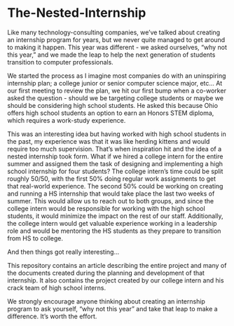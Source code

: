 # The-Nested-Internship
Like many technology-consulting companies, we’ve talked about creating an internship program for years, but we never quite managed to get around to making it happen. This year was different - we asked ourselves, “why not this year,” and we made the leap to help the next generation of students transition to computer professionals. 

We started the process as I imagine most companies do with an uninspiring internship plan; a college junior or senior computer science major, etc...  At our first meeting to review the plan, we hit our first bump when a co-worker asked the question - should we be targeting college students or maybe we should be considering high school students. He asked this because Ohio offers high school students an option to earn an Honors STEM diploma, which requires a work-study experience. 

This was an interesting idea but having worked with high school students in the past, my experience was that it was like herding kittens and would require too much supervision. That’s when inspiration hit and the idea of a nested internship took form. What if we hired a college intern for the entire summer and assigned them the task of designing and implementing a high school internship for four students? The college intern’s time could be split roughly 50/50, with the first 50% doing regular work assignments to get that real-world experience. The second 50% could be working on creating and running a HS internship that would take place the last two weeks of summer. This would allow us to reach out to both groups, and since the college intern would be responsible for working with the high school students, it would minimize the impact on the rest of our staff. Additionally, the college intern would get valuable experience working in a leadership role and would be mentoring the HS students as they prepare to transition from HS to college.

And then things got really interesting...

This repository contains an article describing the entire project and many of the documents created during the planning and development of that internship. It also contains the project created by our college intern and his crack team of high school interns. 

We strongly encourage anyone thinking about creating an internship program to ask yourself, “why not this year” and take that leap to make a difference. It’s worth the effort.

